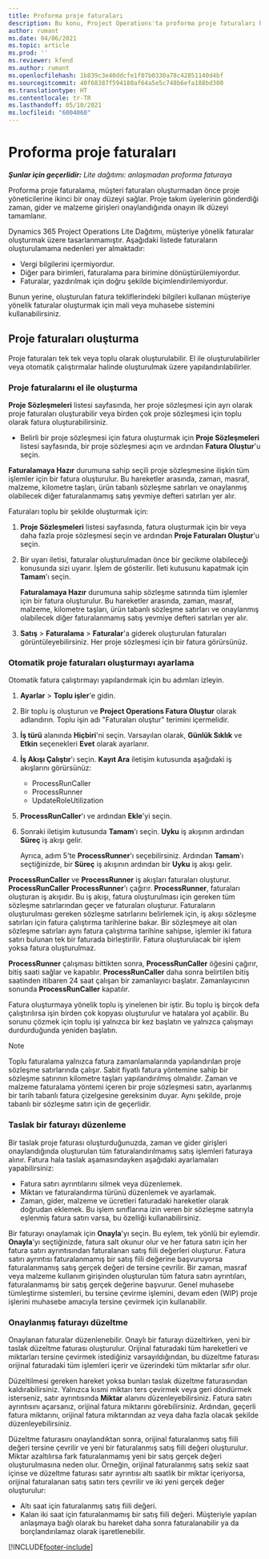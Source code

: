 ```yaml
---
title: Proforma proje faturaları
description: Bu konu, Project Operations'ta proforma proje faturaları hakkında bilgi sağlar.
author: rumant
ms.date: 04/06/2021
ms.topic: article
ms.prod: ''
ms.reviewer: kfend
ms.author: rumant
ms.openlocfilehash: 1b839c3e40ddcfe1f07b0330a78c42851140d4bf
ms.sourcegitcommit: 40f68387f594180af64a5e5c748b6efa188bd300
ms.translationtype: HT
ms.contentlocale: tr-TR
ms.lasthandoff: 05/10/2021
ms.locfileid: "6004060"
---
```

# <a name="proforma-project-pnvoices"></a>Proforma proje faturaları

_**Şunlar için geçerlidir:** Lite dağıtımı: anlaşmadan proforma faturaya_

Proforma proje faturalama, müşteri faturaları oluşturmadan önce proje yöneticilerine ikinci bir onay düzeyi sağlar. Proje takım üyelerinin gönderdiği zaman, gider ve malzeme girişleri onaylandığında onayın ilk düzeyi tamamlanır.

Dynamics 365 Project Operations Lite Dağıtımı, müşteriye yönelik faturalar oluşturmak üzere tasarlanmamıştır. Aşağıdaki listede faturaların oluşturulamama nedenleri yer almaktadır:

- Vergi bilgilerini içermiyordur.
- Diğer para birimleri, faturalama para birimine dönüştürülemiyordur.
- Faturalar, yazdırılmak için doğru şekilde biçimlendirilemiyordur.

Bunun yerine, oluşturulan fatura tekliflerindeki bilgileri kullanan müşteriye yönelik faturalar oluşturmak için mali veya muhasebe sistemini kullanabilirsiniz.

## <a name="creating-project-invoices"></a>Proje faturaları oluşturma

Proje faturaları tek tek veya toplu olarak oluşturulabilir. El ile oluşturulabilirler veya otomatik çalıştırmalar halinde oluşturulmak üzere yapılandırılabilirler.

### <a name="manually-create-project-invoices"></a>Proje faturalarını el ile oluşturma 

**Proje Sözleşmeleri** listesi sayfasında, her proje sözleşmesi için ayrı olarak proje faturaları oluşturabilir veya birden çok proje sözleşmesi için toplu olarak fatura oluşturabilirsiniz.

   - Belirli bir proje sözleşmesi için fatura oluşturmak için **Proje Sözleşmeleri** listesi sayfasında, bir proje sözleşmesi açın ve ardından **Fatura Oluştur**'u seçin.

   **Faturalamaya Hazır** durumuna sahip seçili proje sözleşmesine ilişkin tüm işlemler için bir fatura oluşturulur. Bu hareketler arasında, zaman, masraf, malzeme, kilometre taşları, ürün tabanlı sözleşme satırları ve onaylanmış olabilecek diğer faturalanmamış satış yevmiye defteri satırları yer alır.

Faturaları toplu bir şekilde oluşturmak için:

1. **Proje Sözleşmeleri** listesi sayfasında, fatura oluşturmak için bir veya daha fazla proje sözleşmesi seçin ve ardından **Proje Faturaları Oluştur**'u seçin.
2. Bir uyarı iletisi, faturalar oluşturulmadan önce bir gecikme olabileceği konusunda sizi uyarır. İşlem de gösterilir. İleti kutusunu kapatmak için **Tamam**'ı seçin.

   **Faturalamaya Hazır** durumuna sahip sözleşme satırında tüm işlemler için bir fatura oluşturulur. Bu hareketler arasında, zaman, masraf, malzeme, kilometre taşları, ürün tabanlı sözleşme satırları ve onaylanmış olabilecek diğer faturalanmamış satış yevmiye defteri satırları yer alır.

3. **Satış** \> **Faturalama** \> **Faturalar**'a giderek oluşturulan faturaları görüntüleyebilirsiniz. Her proje sözleşmesi için bir fatura görürsünüz.

### <a name="set-up-automated-creation-of-project-invoices"></a>Otomatik proje faturaları oluşturmayı ayarlama 

Otomatik fatura çalıştırmayı yapılandırmak için bu adımları izleyin.

1. **Ayarlar** \> **Toplu işler**'e gidin.
2. Bir toplu iş oluşturun ve **Project Operations Fatura Oluştur** olarak adlandırın. Toplu işin adı "Faturaları oluştur" terimini içermelidir.
3. **İş türü** alanında **Hiçbiri**'ni seçin. Varsayılan olarak, **Günlük Sıklık** ve **Etkin** seçenekleri **Evet** olarak ayarlanır.
4. **İş Akışı Çalıştır**'ı seçin. **Kayıt Ara** iletişim kutusunda aşağıdaki iş akışlarını görürsünüz:

    - ProcessRunCaller
    - ProcessRunner
    - UpdateRoleUtilization

5. **ProcessRunCaller**'ı ve ardından **Ekle**'yi seçin.
6. Sonraki iletişim kutusunda **Tamam**'ı seçin. **Uyku** iş akışının ardından **Süreç** iş akışı gelir.

    Ayrıca, adım 5'te **ProcessRunner**'ı seçebilirsiniz. Ardından **Tamam**'ı seçtiğinizde, bir **Süreç** iş akışının ardından bir **Uyku** iş akışı gelir.

**ProcessRunCaller** ve **ProcessRunner** iş akışları faturaları oluşturur. **ProcessRunCaller** **ProcessRunner**'ı çağırır. **ProcessRunner**, faturaları oluşturan iş akışıdır. Bu iş akışı, fatura oluşturulması için gereken tüm sözleşme satırlarından geçer ve faturaları oluşturur. Faturaların oluşturulması gereken sözleşme satırlarını belirlemek için, iş akışı sözleşme satırları için fatura çalıştırma tarihlerine bakar. Bir sözleşmeye ait olan sözleşme satırları aynı fatura çalıştırma tarihine sahipse, işlemler iki fatura satırı bulunan tek bir faturada birleştirilir. Fatura oluşturulacak bir işlem yoksa fatura oluşturulmaz.

**ProcessRunner** çalışması bittikten sonra, **ProcessRunCaller** öğesini çağırır, bitiş saati sağlar ve kapatılır. **ProcessRunCaller** daha sonra belirtilen bitiş saatinden itibaren 24 saat çalışan bir zamanlayıcı başlatır. Zamanlayıcının sonunda **ProcessRunCaller** kapatılır.

Fatura oluşturmaya yönelik toplu iş yinelenen bir iştir. Bu toplu iş birçok defa çalıştırılırsa işin birden çok kopyası oluşturulur ve hatalara yol açabilir. Bu sorunu çözmek için toplu işi yalnızca bir kez başlatın ve yalnızca çalışmayı durdurduğunda yeniden başlatın.

> [!NOTE]
> Toplu faturalama yalnızca fatura zamanlamalarında yapılandırılan proje sözleşme satırlarında çalışır. Sabit fiyatlı fatura yöntemine sahip bir sözleşme satırının kilometre taşları yapılandırılmış olmalıdır. Zaman ve malzeme faturalama yöntemi içeren bir proje sözleşmesi satırı, ayarlanmış bir tarih tabanlı fatura çizelgesine gereksinim duyar. Aynı şekilde, proje tabanlı bir sözleşme satırı için de geçerlidir.      
 
### <a name="edit-a-draft-invoice"></a>Taslak bir faturayı düzenleme

Bir taslak proje faturası oluşturduğunuzda, zaman ve gider girişleri onaylandığında oluşturulan tüm faturalandırılmamış satış işlemleri faturaya alınır. Fatura hala taslak aşamasındayken aşağıdaki ayarlamaları yapabilirsiniz:

- Fatura satırı ayrıntılarını silmek veya düzenlemek.
- Miktarı ve faturalandırma türünü düzenlemek ve ayarlamak.
- Zaman, gider, malzeme ve ücretleri faturadaki hareketler olarak doğrudan eklemek. Bu işlem sınıflarına izin veren bir sözleşme satırıyla eşlenmiş fatura satırı varsa, bu özelliği kullanabilirsiniz.

Bir faturayı onaylamak için **Onayla**'yı seçin. Bu eylem, tek yönlü bir eylemdir. **Onayla**'yı seçtiğinizde, fatura salt okunur olur ve her fatura satırı için her fatura satırı ayrıntısından faturalanan satış fiili değerleri oluşturur. Fatura satırı ayrıntısı faturalanmamış bir satış fiili değerine başvuruyorsa faturalanmamış satış gerçek değeri de tersine çevrilir. Bir zaman, masraf veya malzeme kullanım girişinden oluşturulan tüm fatura satırı ayrıntıları, faturalanmamış bir satış gerçek değerine başvurur. Genel muhasebe tümleştirme sistemleri, bu tersine çevirme işlemini, devam eden (WIP) proje işlerini muhasebe amacıyla tersine çevirmek için kullanabilir.

### <a name="correct-a-confirmed-invoice"></a>Onaylanmış faturayı düzeltme

Onaylanan faturalar düzenlenebilir. Onaylı bir faturayı düzeltirken, yeni bir taslak düzeltme faturası oluşturulur. Orijinal faturadaki tüm hareketleri ve miktarları tersine çevirmek istediğiniz varsayıldığından, bu düzeltme faturası orijinal faturadaki tüm işlemleri içerir ve üzerindeki tüm miktarlar sıfır olur.

Düzeltilmesi gereken hareket yoksa bunları taslak düzeltme faturasından kaldırabilirsiniz. Yalnızca kısmi miktarı ters çevirmek veya geri döndürmek isterseniz, satır ayrıntısında **Miktar** alanını düzenleyebilirsiniz. Fatura satırı ayrıntısını açarsanız, orijinal fatura miktarını görebilirsiniz. Ardından, geçerli fatura miktarını, orijinal fatura miktarından az veya daha fazla olacak şekilde düzenleyebilirsiniz.

Düzeltme faturasını onaylandıktan sonra, orijinal faturalanmış satış fiili değeri tersine çevrilir ve yeni bir faturalanmış satış fiili değeri oluşturulur. Miktar azaltılırsa fark faturalanmamış yeni bir satış gerçek değeri oluşturulmasına neden olur. Örneğin, orijinal faturalanmış satış sekiz saat içinse ve düzeltme faturası satır ayrıntısı altı saatlik bir miktar içeriyorsa, orijinal faturalanan satış satırı ters çevrilir ve iki yeni gerçek değer oluşturulur:

- Altı saat için faturalanmış satış fiili değeri.
- Kalan iki saat için faturalanmamış bir satış fiili değeri. Müşteriyle yapılan anlaşmaya bağlı olarak bu hareket daha sonra faturalanabilir ya da borçlandırılamaz olarak işaretlenebilir.



[!INCLUDE[footer-include](../../includes/footer-banner.md)]
